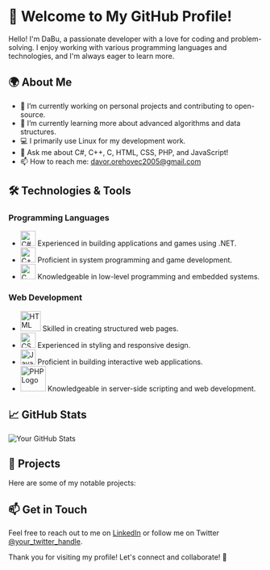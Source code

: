 # 👋 Welcome to My GitHub Profile!

Hello! I'm DaBu, a passionate developer with a love for coding and problem-solving. I enjoy working with various programming languages and technologies, and I'm always eager to learn more.

## 🌍 About Me

- 🔭 I’m currently working on personal projects and contributing to open-source.
- 🌱 I’m currently learning more about advanced algorithms and data structures.
- 💻 I primarily use Linux for my development work.
- 💬 Ask me about C#, C++, C, HTML, CSS, PHP, and JavaScript!
- 📫 How to reach me: [davor.orehovec2005@gmail.com](mailto:davor.orehovec2005@gmail.com)

## 🛠️ Technologies & Tools

### Programming Languages
- <img src="https://upload.wikimedia.org/wikipedia/commons/b/bd/Logo_C_sharp.svg" alt="C# Logo" width="30"/> Experienced in building applications and games using .NET.
- <img src="https://upload.wikimedia.org/wikipedia/commons/1/18/ISO_C%2B%2B_Logo.svg" alt="C++ Logo" width="30"/> Proficient in system programming and game development.
- <img src="https://upload.wikimedia.org/wikipedia/commons/1/18/C_Programming_Language.svg" alt="C Logo" width="30"/> Knowledgeable in low-level programming and embedded systems.

### Web Development
- <img src="https://upload.wikimedia.org/wikipedia/commons/6/61/HTML5_logo_and_wordmark.svg" alt="HTML Logo" width="40"/> Skilled in creating structured web pages.
- <img src="https://upload.wikimedia.org/wikipedia/commons/d/d5/CSS3_logo_and_wordmark.svg" alt="CSS Logo" width="30"/> Experienced in styling and responsive design.
- <img src="https://upload.wikimedia.org/wikipedia/commons/9/99/Unofficial_JavaScript_logo_2.svg" alt="JavaScript Logo" width="30"/> Proficient in building interactive web applications.
- <img src="https://upload.wikimedia.org/wikipedia/commons/2/27/PHP-logo.svg" alt="PHP Logo" width="50"/> Knowledgeable in server-side scripting and web development.

## 📈 GitHub Stats

![Your GitHub Stats](https://github-readme-stats.vercel.app/api?username=YourGitHubUsername&show_icons=true&theme=radical)

## 📂 Projects

Here are some of my notable projects:

## 📫 Get in Touch

Feel free to reach out to me on [LinkedIn](https://www.linkedin.com/in/your-linkedin-profile) or follow me on Twitter [@your_twitter_handle](https://twitter.com/your_twitter_handle).

Thank you for visiting my profile! Let's connect and collaborate! 🚀
